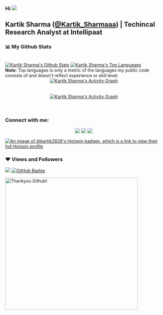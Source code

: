 ### Hi ![](https://user-images.githubusercontent.com/18350557/176309783-0785949b-9127-417c-8b55-ab5a4333674e.gif)
## Kartik Sharma ([@Kartik_Sharmaaa](https://twitter.com/Kartik_Sharmaaa)) | Techincal Research Analyst at Intellipaat

### 📊 My Github Stats
<br/>
<a href="https://github.com/kartik2828/github-readme-stats"><img alt="Kartik Sharma's Github Stats" src="https://github-readme-stats.vercel.app/api?username=kartik2828&show_icons=true&count_private=true&theme=react&hide_border=true&bg_color=0D1117" /></a>
<a href="https://github.com/kartik2828/github-readme-stats"><img alt="Kartik Sharma's Top Languages" src="https://github-readme-stats.vercel.app/api/top-langs/?username=kartik2828&langs_count=8&count_private=true&layout=compact&theme=react&hide_border=true&bg_color=0D1117"/></a>
<br/>
<b>Note:</b> Top languages is only a metric of the languages my public code consists of and doesn't reflect experience or skill level.

<div align="center"><a href="https://git.io/streak-stats"><img alt="Kartik Sharma's Activity Graph" src="https://github-readme-streak-stats.herokuapp.com/?user=kartik2828&theme=radical&bg_color=0D1117&color=5BCDEC&line=5BCDEC&point=FFFFFF&hide_border=true" /></a></div>
<br/>
<br/>
<div align="center">
<a href="https://github.com/kartik2828/github-readme-activity-graph"><img alt="Kartik Sharma's Activity Graph" src="https://github-readme-activity-graph.vercel.app/graph?username=kartik2828&theme=github-compact" /></a>
</div>
<br/>
<br/>

### Connect with me:
<p align="center">
<a href="https://www.linkedin.com/in/kartik-sharmaa/"><img src="https://img.icons8.com/fluent/48/000000/linkedin.png"/></a>
<a href="https://twitter.com/Kartik_Sharmaaa"><img src="https://img.icons8.com/fluent/48/000000/twitter.png"/></a>
<a href="https://www.instagram.com/iam__kartiksharma_/"><img src="https://img.icons8.com/fluent/48/000000/instagram-new.png"/></a>
</p>

[![An image of @kartik2828's Holopin badges, which is a link to view their full Holopin profile](https://holopin.me/kartik2828)](https://holopin.io/@kartik2828)

### ❤ Views and Followers


![](https://komarev.com/ghpvc/?username=kartik2828&color=blueviolet&bg_color=0D1117&color=5BCDEC&line=5BCDEC&point=FFFFFF&hide_border=true)
<a href="https://github.com/kartik2828?tab=followers"><img src="https://img.shields.io/github/followers/kartik2828?label=Followers&style=social" alt="GitHub Badge"></a>

<img src="https://user-images.githubusercontent.com/41143496/111601768-b13aec00-87f8-11eb-8d8c-51db093db5da.gif" alt="Thankyou Github!" width="425">
